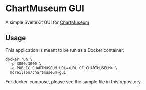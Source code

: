 # ChartMuseum GUI

A simple SvelteKit GUI for [ChartMuseum](https://chartmuseum.com/)

## Usage

This application is meant to be run as a Docker container:

```
docker run \
  -p 3000:3000 \
  -e PUBLIC_CHARTMUSEUM_URL=<URL OF CHARTMUSEUM> \
  moreillon/chartmuseum-gui
```

For docker-compose, please see the sample file in this repository
